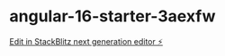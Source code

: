 # angular-16-starter-3aexfw

[Edit in StackBlitz next generation editor ⚡️](https://stackblitz.com/~/github.com/taazaarajneesh/angular-16-starter-3aexfw)